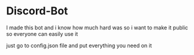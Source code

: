 # Discord-Bot
I made this bot and i know how much hard was so i want to make it public so everyone can easily use it

just go to config.json file and put everything you need on it
